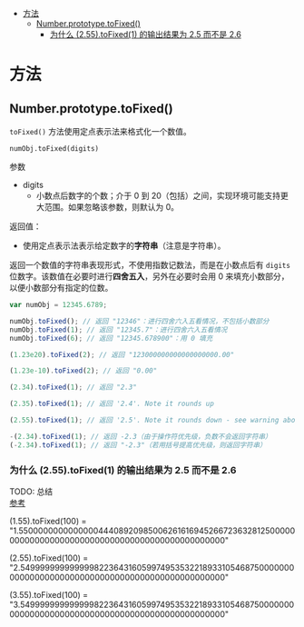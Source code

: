 - [方法](#方法)
  - [Number.prototype.toFixed()](#numberprototypetofixed)
    - [为什么 (2.55).toFixed(1) 的输出结果为 2.5 而不是 2.6](#为什么-255tofixed1-的输出结果为-25-而不是-26)


# 方法

## Number.prototype.toFixed()
`toFixed()` 方法使用定点表示法来格式化一个数值。

`numObj.toFixed(digits)`

参数
* digits
  * 小数点后数字的个数；介于 0 到 20（包括）之间，实现环境可能支持更大范围。如果忽略该参数，则默认为 0。

返回值：
* 使用定点表示法表示给定数字的**字符串**（注意是字符串）。

返回一个数值的字符串表现形式，不使用指数记数法，而是在小数点后有 `digits` 位数字。该数值在必要时进行**四舍五入**，另外在必要时会用 0 来填充小数部分，以便小数部分有指定的位数。

```js
var numObj = 12345.6789;

numObj.toFixed(); // 返回 "12346"：进行四舍六入五看情况，不包括小数部分
numObj.toFixed(1); // 返回 "12345.7"：进行四舍六入五看情况
numObj.toFixed(6); // 返回 "12345.678900"：用 0 填充

(1.23e20).toFixed(2); // 返回 "123000000000000000000.00"

(1.23e-10).toFixed(2); // 返回 "0.00"

(2.34).toFixed(1); // 返回 "2.3"

(2.35).toFixed(1); // 返回 '2.4'. Note it rounds up

(2.55).toFixed(1); // 返回 '2.5'. Note it rounds down - see warning above

-(2.34).toFixed(1); // 返回 -2.3（由于操作符优先级，负数不会返回字符串）
(-2.34).toFixed(1); // 返回 "-2.3"（若用括号提高优先级，则返回字符串）
```

### 为什么 (2.55).toFixed(1) 的输出结果为 2.5 而不是 2.6
TODO: 总结  
[参考](https://zhuanlan.zhihu.com/p/31202697)

(1.55).toFixed(100) = "1.5500000000000000444089209850062616169452667236328125000000000000000000000000000000000000000000000000"

(2.55).toFixed(100) = "2.5499999999999998223643160599749535322189331054687500000000000000000000000000000000000000000000000000"

(3.55).toFixed(100) = "3.5499999999999998223643160599749535322189331054687500000000000000000000000000000000000000000000000000"